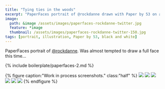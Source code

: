 ```yaml
---
title: "Tying ties in the woods"
excerpt: "PaperFaces portrait of @rockdanne drawn with Paper by 53 on an iPad."
image: 
  path: &image /assets/images/paperfaces-rockdanne-twitter.jpg 
  feature: *image
  thumbnail: /assets/images/paperfaces-rockdanne-twitter-150.jpg
tags: [portrait, illustration, Paper by 53, black and white]
---
```


PaperFaces portrait of [@rockdanne](https://twitter.com/rockdanne). Was almost tempted to draw a full face this time…

{% include boilerplate/paperfaces-2.md %}

{% figure caption:"Work in process screenshots." class:"half" %}
[![](/assets/images/paperfaces-rockdanne-process-1-600.jpg)](/assets/images/paperfaces-rockdanne-process-1-lg.jpg)
[![](/assets/images/paperfaces-rockdanne-process-2-600.jpg)](/assets/images/paperfaces-rockdanne-process-2-lg.jpg)
[![](/assets/images/paperfaces-rockdanne-process-3-600.jpg)](/assets/images/paperfaces-rockdanne-process-3-lg.jpg)
[![](/assets/images/paperfaces-rockdanne-process-4-600.jpg)](/assets/images/paperfaces-rockdanne-process-4-lg.jpg)
[![](/assets/images/paperfaces-rockdanne-process-5-600.jpg)](/assets/images/paperfaces-rockdanne-process-5-lg.jpg)
[![](/assets/images/paperfaces-rockdanne-process-6-600.jpg)](/assets/images/paperfaces-rockdanne-process-6-lg.jpg)
{% endfigure %}
